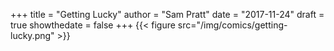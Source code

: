 +++
title = "Getting Lucky"
author = "Sam Pratt"
date = "2017-11-24"
draft = true
showthedate = false
+++
{{< figure src="/img/comics/getting-lucky.png" >}}